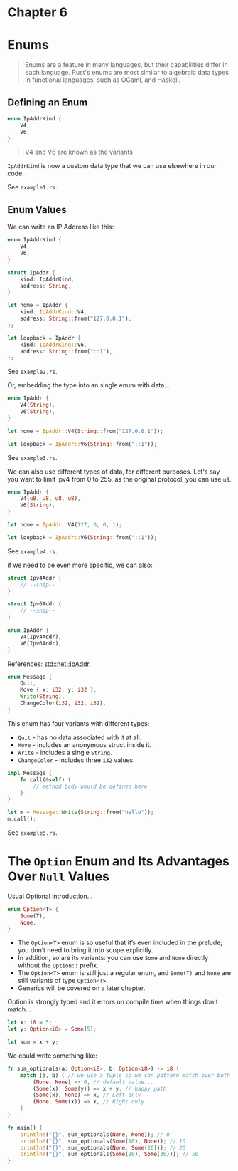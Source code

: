 # Chapter 6

# Enums
> Enums are a feature in many languages, but their capabilities differ in each language. Rust's enums are most similar to algebraic data types in functional languages, such as OCaml, and Haskell.

## Defining an Enum

```rust
enum IpAddrKind {
    V4,
    V6,
}
```

> V4 and V6 are known as the variants

`IpAddrKind` is now a custom data type that we can use elsewhere in our code.

See `example1.rs`.

## Enum Values

We can write an IP Address like this:

```rust
enum IpAddrKind {
    V4,
    V6,
}

struct IpAddr {
    kind: IpAddrKind,
    address: String,
}

let home = IpAddr {
    kind: IpAddrKind::V4,
    address: String::from("127.0.0.1"),
};

let loopback = IpAddr {
    kind: IpAddrKind::V6,
    address: String::from("::1"),
};
```
See `example2.rs`.

Or, embedding the type into an single enum with data...

```rust
enum IpAddr {
    V4(String),
    V6(String),
}

let home = IpAddr::V4(String::from("127.0.0.1"));

let loopback = IpAddr::V6(String::from("::1"));
```

See `example3.rs`.

We can also use different types of data, for different purposes. Let's say you want to limit ipv4 from 0 to 255, as the original protocol, you can use `u8`.

```rust
enum IpAddr {
    V4(u8, u8, u8, u8),
    V6(String),
}

let home = IpAddr::V4(127, 0, 0, 1);

let loopback = IpAddr::V6(String::from("::1"));
```

See `example4.rs`.

if we need to be even more specific, we can also:

```rust
struct Ipv4Addr {
    // --snip--
}

struct Ipv6Addr {
    // --snip--
}

enum IpAddr {
    V4(Ipv4Addr),
    V6(Ipv6Addr),
}
```

References: [std::net::IpAddr](https://doc.rust-lang.org/std/net/enum.IpAddr.html).

```rust
enum Message {
    Quit,
    Move { x: i32, y: i32 },
    Write(String),
    ChangeColor(i32, i32, i32),
}
```

This enum has four variants with different types:

* `Quit` - has no data associated with it at all.
* `Move` - includes an anonymous struct inside it.
* `Write` - includes a single `String`.
* `ChangeColor` - includes three `i32` values.

```rust
impl Message {
    fn call(&self) {
        // method body would be defined here
    }
}

let m = Message::Write(String::from("hello"));
m.call();
```

See `example5.rs`.

# The `Option` Enum and Its Advantages Over `Null` Values

Usual Optional introduction...

```rust
enum Option<T> {
    Some(T),
    None,
}
```

* The `Option<T>` enum is so useful that it’s even included in the prelude; you don’t need to bring it into scope explicitly.
* In addition, so are its variants: you can use `Some` and `None` directly without the `Option::` prefix.
* The `Option<T>` enum is still just a regular enum, and `Some(T)` and `None` are still variants of type `Option<T>`.
* Generics will be covered on a later chapter.

Option is strongly typed and it errors on compile time when things don't match...

```rust
let x: i8 = 5;
let y: Option<i8> = Some(5);

let sum = x + y;
```

We could write something like:

```rust
fn sum_optionals(a: Option<i8>, b: Option<i8>) -> i8 {
    match (a, b) { // we use a tuple so we can pattern match over both params...
        (None, None) => 0, // default value...
        (Some(x), Some(y)) => x + y, // happy path
        (Some(x), None) => x, // Left only
        (None, Some(x)) => x, // Right only
    }
}

fn main() {
    println!("{}", sum_optionals(None, None)); // 0
    println!("{}", sum_optionals(Some(10), None)); // 10
    println!("{}", sum_optionals(None, Some(20))); // 20
    println!("{}", sum_optionals(Some(20), Some(30))); // 50
}
```
